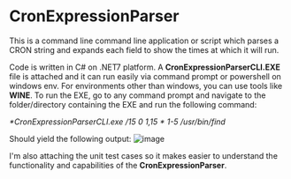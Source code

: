 # CronExpressionParser
This is a command line command line application or script which parses a CRON string and expands each field to show the times at which it will run.

Code is written in C# on .NET7 platform.
A **CronExpressionParserCLI.EXE** file is attached and it can run easily via command prompt or powershell on windows env.
For environments other than windows, you can use tools like **WINE**. 
To run the EXE, go to any command prompt and navigate to the folder/directory containing the EXE and run the following command:

_**CronExpressionParserCLI.exe */15 0 1,15 * 1-5 /usr/bin/find**_


Should yield the following output:
![image](https://github.com/divyeshBhartiya/CronExpressionParser/assets/16538471/78643bd5-5863-4e9e-a408-70fe3fbde961)

I'm also attaching the unit test cases so it makes easier to understand the functionality and capabilities of the **CronExpressionParser**.
